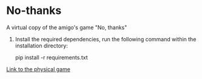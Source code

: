 # No-thanks
A virtual copy of the amigo's game "No, thanks"

1. Install the required dependencies, run the following command within the installation directory:

   pip install -r requirements.txt


[Link to the physical game](https://www.amigo.games/game/nothanks)
